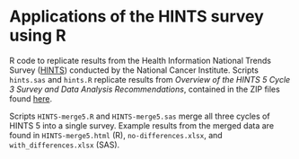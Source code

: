# Applications of the HINTS survey using R
R code to replicate results from the Health Information National Trends Survey ([HINTS](https://hints.cancer.gov/)) conducted by the National Cancer Institute. Scripts `hints.sas` and `hints.R` replicate results from _Overview of the HINTS 5 Cycle 3 Survey and Data Analysis Recommendations_, contained in the ZIP files found [here](https://hints.cancer.gov/data/download-data.aspx).

Scripts `HINTS-merge5.R` and `HINTS-merge5.sas` merge all three cycles of HINTS 5 into a single survey. Example results from the merged data are found in `HINTS-merge5.html` (R),  `no-differences.xlsx`, and `with_differences.xlsx` (SAS).

